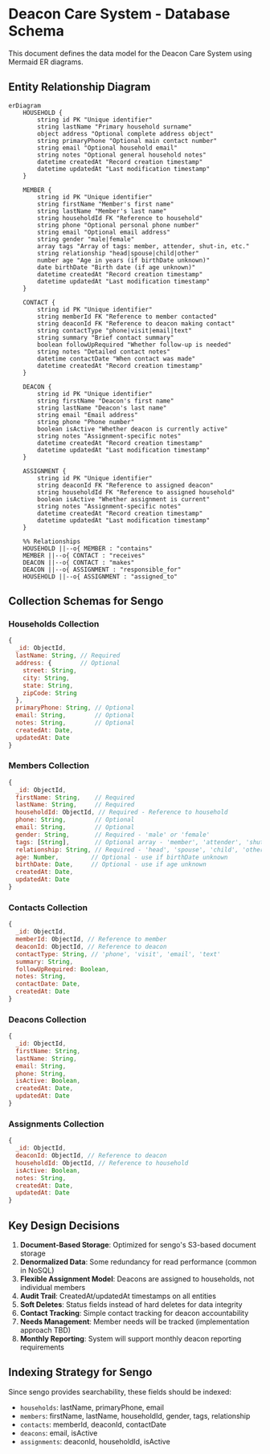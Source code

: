 # Deacon Care System - Database Schema

This document defines the data model for the Deacon Care System using Mermaid ER diagrams.

## Entity Relationship Diagram

```mermaid
erDiagram
    HOUSEHOLD {
        string id PK "Unique identifier"
        string lastName "Primary household surname"
        object address "Optional complete address object"
        string primaryPhone "Optional main contact number"
        string email "Optional household email"
        string notes "Optional general household notes"
        datetime createdAt "Record creation timestamp"
        datetime updatedAt "Last modification timestamp"
    }
    
    MEMBER {
        string id PK "Unique identifier"
        string firstName "Member's first name"
        string lastName "Member's last name"
        string householdId FK "Reference to household"
        string phone "Optional personal phone number"
        string email "Optional email address"
        string gender "male|female"
        array tags "Array of tags: member, attender, shut-in, etc."
        string relationship "head|spouse|child|other"
        number age "Age in years (if birthDate unknown)"
        date birthDate "Birth date (if age unknown)"
        datetime createdAt "Record creation timestamp"
        datetime updatedAt "Last modification timestamp"
    }
    
    CONTACT {
        string id PK "Unique identifier"
        string memberId FK "Reference to member contacted"
        string deaconId FK "Reference to deacon making contact"
        string contactType "phone|visit|email|text"
        string summary "Brief contact summary"
        boolean followUpRequired "Whether follow-up is needed"
        string notes "Detailed contact notes"
        datetime contactDate "When contact was made"
        datetime createdAt "Record creation timestamp"
    }
    
    DEACON {
        string id PK "Unique identifier"
        string firstName "Deacon's first name"
        string lastName "Deacon's last name"
        string email "Email address"
        string phone "Phone number"
        boolean isActive "Whether deacon is currently active"
        string notes "Assignment-specific notes"
        datetime createdAt "Record creation timestamp"
        datetime updatedAt "Last modification timestamp"
    }
    
    ASSIGNMENT {
        string id PK "Unique identifier"
        string deaconId FK "Reference to assigned deacon"
        string householdId FK "Reference to assigned household"
        boolean isActive "Whether assignment is current"
        string notes "Assignment-specific notes"
        datetime createdAt "Record creation timestamp"
        datetime updatedAt "Last modification timestamp"
    }
    
    %% Relationships
    HOUSEHOLD ||--o{ MEMBER : "contains"
    MEMBER ||--o{ CONTACT : "receives"
    DEACON ||--o{ CONTACT : "makes"
    DEACON ||--o{ ASSIGNMENT : "responsible_for"
    HOUSEHOLD ||--o{ ASSIGNMENT : "assigned_to"
```

## Collection Schemas for Sengo

### Households Collection
```javascript
{
  _id: ObjectId,
  lastName: String, // Required
  address: {        // Optional
    street: String,
    city: String,
    state: String,
    zipCode: String
  },
  primaryPhone: String, // Optional
  email: String,        // Optional
  notes: String,        // Optional
  createdAt: Date,
  updatedAt: Date
}
```

### Members Collection
```javascript
{
  _id: ObjectId,
  firstName: String,    // Required
  lastName: String,     // Required
  householdId: ObjectId, // Required - Reference to household
  phone: String,        // Optional
  email: String,        // Optional
  gender: String,       // Required - 'male' or 'female'
  tags: [String],       // Optional array - 'member', 'attender', 'shut-in', 'cancer', 'long-term-needs', 'widow', 'widower', 'married'
  relationship: String, // Required - 'head', 'spouse', 'child', 'other'
  age: Number,         // Optional - use if birthDate unknown
  birthDate: Date,     // Optional - use if age unknown
  createdAt: Date,
  updatedAt: Date
}
```

### Contacts Collection
```javascript
{
  _id: ObjectId,
  memberId: ObjectId, // Reference to member
  deaconId: ObjectId, // Reference to deacon
  contactType: String, // 'phone', 'visit', 'email', 'text'
  summary: String,
  followUpRequired: Boolean,
  notes: String,
  contactDate: Date,
  createdAt: Date
}
```

### Deacons Collection
```javascript
{
  _id: ObjectId,
  firstName: String,
  lastName: String,
  email: String,
  phone: String,
  isActive: Boolean,
  createdAt: Date,
  updatedAt: Date
}
```

### Assignments Collection
```javascript
{
  _id: ObjectId,
  deaconId: ObjectId, // Reference to deacon
  householdId: ObjectId, // Reference to household
  isActive: Boolean,
  notes: String,
  createdAt: Date,
  updatedAt: Date
}
```

## Key Design Decisions

1. **Document-Based Storage**: Optimized for sengo's S3-based document storage
2. **Denormalized Data**: Some redundancy for read performance (common in NoSQL)
3. **Flexible Assignment Model**: Deacons are assigned to households, not individual members
4. **Audit Trail**: CreatedAt/updatedAt timestamps on all entities
5. **Soft Deletes**: Status fields instead of hard deletes for data integrity
6. **Contact Tracking**: Simple contact tracking for deacon accountability
7. **Needs Management**: Member needs will be tracked (implementation approach TBD)
8. **Monthly Reporting**: System will support monthly deacon reporting requirements

## Indexing Strategy for Sengo

Since sengo provides searchability, these fields should be indexed:
- `households`: lastName, primaryPhone, email
- `members`: firstName, lastName, householdId, gender, tags, relationship
- `contacts`: memberId, deaconId, contactDate
- `deacons`: email, isActive
- `assignments`: deaconId, householdId, isActive
